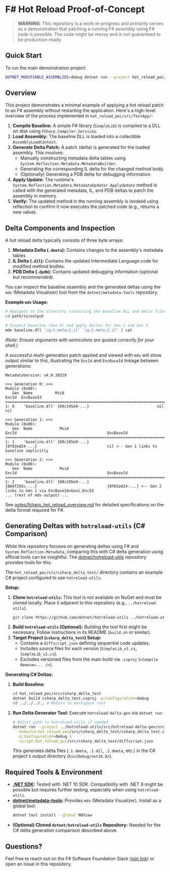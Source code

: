 # F# Hot Reload Proof-of-Concept

> **WARNING**: This repository is a work-in-progress and primarily serves as a demonstration that patching a running F# assembly using F# code is possible. The code might be messy and is not guaranteed to be production-ready.

## Quick Start

To run the main demonstration project:

```bash
DOTNET_MODIFIABLE_ASSEMBLIES=debug dotnet run --project hot_reload_poc/src/TestApp/TestApp.fsproj
```

## Overview

This project demonstrates a minimal example of applying a hot reload patch to an F# assembly without restarting the application. Here's a high-level overview of the process implemented in `hot_reload_poc/src/TestApp/`:

1.  **Compile Baseline:** A simple F# library (`SimpleLib`) is compiled to a DLL on disk using `FSharp.Compiler.Services`.
2.  **Load Assembly:** The baseline DLL is loaded into a collectible `AssemblyLoadContext`.
3.  **Generate Delta Patch:** A patch (delta) is generated for the loaded assembly. This involves:
    *   Manually constructing metadata delta tables using `System.Reflection.Metadata.MetadataBuilder`.
    *   Generating the corresponding IL delta for the changed method body.
    *   (Optionally) Generating a PDB delta for debugging information.
4.  **Apply Update:** The runtime's `System.Reflection.Metadata.MetadataUpdater.ApplyUpdate` method is called with the generated metadata, IL, and PDB deltas to patch the assembly in memory.
5.  **Verify:** The updated method in the running assembly is invoked using reflection to confirm it now executes the patched code (e.g., returns a new value).

## Delta Components and Inspection

A hot reload delta typically consists of three byte arrays:

1.  **Metadata Delta (`.dmeta`):** Contains changes to the assembly's metadata tables.
2.  **IL Delta (`.dil`):** Contains the updated Intermediate Language code for modified method bodies.
3.  **PDB Delta (`.dpdb`):** Contains updated debugging information (optional but recommended).

You can inspect the baseline assembly and the generated deltas using the `mdv` (Metadata Visualizer) tool from the `dotnet/metadata-tools` repository.

**Example `mdv` Usage:**

```bash
# Navigate to the directory containing the baseline DLL and delta files
cd path/to/output

# Inspect baseline (Gen 0) and apply deltas for Gen 1 and Gen 2
mdv baseline.dll '/g:1.meta;1.il' '/g:2.meta;2.il' | cat
```

*(Note: Ensure arguments with semicolons are quoted correctly for your shell.)*

A successful multi-generation patch applied and viewed with `mdv` will show output similar to this, illustrating the `EncId` and `EncBaseId` linkage between generations:

```
MetadataVersion: v4.0.30319

>>> Generation 0: >>>
Module (0x00):
   Gen  Name          Mvid                                         EncId  EncBaseId
=======================================================================================
1: 0    'baseline.dll' {89c195e9-...}                              nil    nil

>>> Generation 1: >>>
Module (0x00):
   Gen  Name            Mvid                                         EncId                                        EncBaseId
===============================================================================================================================
1: 1    'baseline.dll' {89c195e9-...}                                {0f02ed24-...}                               nil <-- Gen 1 links to baseline implicitly

>>> Generation 2: >>>
Module (0x00):
   Gen  Name            Mvid                                         EncId                                        EncBaseId
===============================================================================================================================
1: 2    'baseline.dll' {89c195e9-...}                                {869f292c-...}                               {0f02ed24-...} <-- Gen 2 links to Gen 1 via EncBaseId=Gen1.EncId
... (rest of mdv output) ...
```

See [notes/fsharp\_hot\_reload\_overview.md](notes/fsharp_hot_reload_overview.md) for detailed specifications on the delta format required for F#.

## Generating Deltas with `hotreload-utils` (C# Comparison)

While this repository focuses on generating deltas using F# and `System.Reflection.Metadata`, comparing this with C# delta generation using official tools can be insightful. The [dotnet/hotreload-utils](https://github.com/dotnet/hotreload-utils/) repository provides tools for this.

The `hot_reload_poc/src/csharp_delta_test/` directory contains an example C# project configured to use `hotreload-utils`.

**Setup:**

1.  **Clone `hotreload-utils`:** This tool is not available on NuGet and must be cloned locally. Place it adjacent to this repository (e.g., `../hotreload-utils`).
    ```bash
    git clone https://github.com/dotnet/hotreload-utils ../hotreload-utils
    ```
2.  **Build `hotreload-utils` (Optional):** Building the tool first might be necessary. Follow instructions in its README (`build.sh` or similar).
3.  **Target Project (`csharp_delta_test`) Setup:**
    *   Contains a `diffscript.json` defining sequential code updates.
    *   Includes source files for each version (`SimpleLib_v1.cs`, `SimpleLib_v2.cs`).
    *   Excludes versioned files from the main build via `.csproj` (`<Compile Remove=... />`).

**Generating C# Deltas:**

1.  **Build Baseline:**
    ```bash
    cd hot_reload_poc/src/csharp_delta_test
    dotnet build csharp_delta_test.csproj -p:Configuration=Debug
    cd ../../../.. # Return to workspace root
    ```
2.  **Run Delta Generator Tool:** Execute `hotreload-delta-gen` via `dotnet run`:
    ```bash
    # Adjust path to hotreload-utils if needed
    dotnet run --project ../hotreload-utils/src/hotreload-delta-gen/src/hotreload-delta-gen.csproj -- \
      -msbuild:hot_reload_poc/src/csharp_delta_test/csharp_delta_test.csproj \
      -p:Configuration=Debug \
      -script:hot_reload_poc/src/csharp_delta_test/diffscript.json
    ```
    This generates delta files (`.1.dmeta`, `.1.dil`, `.2.dmeta`, etc.) in the C# project's output directory (`bin/Debug/net10.0/`).

## Required Tools & Environment

*   **[.NET SDK](https://dotnet.microsoft.com/download):** Tested with .NET 10 SDK. Compatibility with .NET 9 might be possible but requires further testing, especially when using `hotreload-utils`.
*   **[dotnet/metadata-tools](https://github.com/dotnet/metadata-tools):** Provides `mdv` (Metadata Visualizer). Install as a global tool:
    ```bash
    dotnet tool install --global MdView
    ```
*   **(Optional) Cloned `dotnet/hotreload-utils` Repository:** Needed for the C# delta generation comparison described above.

## Questions?

Feel free to reach out on the F# Software Foundation Slack ([join link](https://fsharp.org/guides/slack/)) or open an issue in this repository.